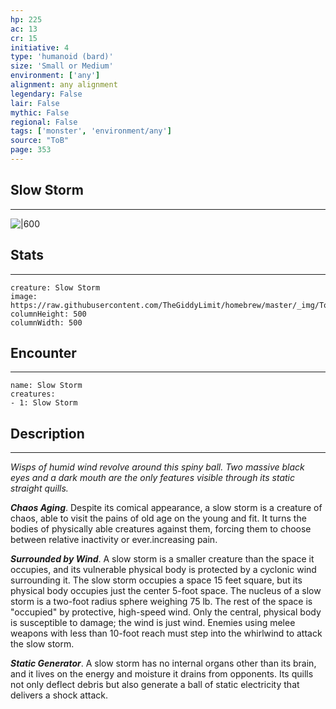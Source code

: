 ```yaml
---
hp: 225
ac: 13
cr: 15
initiative: 4
type: 'humanoid (bard)'    
size: 'Small or Medium'
environment: ['any']
alignment: any alignment
legendary: False
lair: False
mythic: False
regional: False
tags: ['monster', 'environment/any']
source: "ToB"
page: 353
---
```


## Slow Storm
---

![|600](https://raw.githubusercontent.com/TheGiddyLimit/homebrew/master/_img/ToB/Slow%20Storm.webp)

## Stats
---

```statblock
creature: Slow Storm
image: https://raw.githubusercontent.com/TheGiddyLimit/homebrew/master/_img/ToB/token/Slow%20Storm.png
columnHeight: 500
columnWidth: 500
```

## Encounter
---

```encounter-table
name: Slow Storm
creatures:
- 1: Slow Storm
```

## Description
---
_Wisps of humid wind revolve around this spiny ball. Two massive black eyes and a dark mouth are the only features visible through its static straight quills._

**_Chaos Aging_**. Despite its comical appearance, a slow storm is a creature of chaos, able to visit the pains of old age on the young and fit. It turns the bodies of physically able creatures against them, forcing them to choose between relative inactivity or ever.increasing pain.

**_Surrounded by Wind_**. A slow storm is a smaller creature than the space it occupies, and its vulnerable physical body is protected by a cyclonic wind surrounding it. The slow storm occupies a space 15 feet square, but its physical body occupies just the center 5-foot space. The nucleus of a slow storm is a two-foot radius sphere weighing 75 lb. The rest of the space is "occupied" by protective, high-speed wind. Only the central, physical body is susceptible to damage; the wind is just wind. Enemies using melee weapons with less than 10-foot reach must step into the whirlwind to attack the slow storm.

**_Static Generator_**. A slow storm has no internal organs other than its brain, and it lives on the energy and moisture it drains from opponents. Its quills not only deflect debris but also generate a ball of static electricity that delivers a shock attack.






